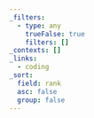 ```yaml
---
_filters:
  - type: any
    trueFalse: true
    filters: []
_contexts: []
_links:
  - coding
_sort:
  field: rank
  asc: false
  group: false
---
```

